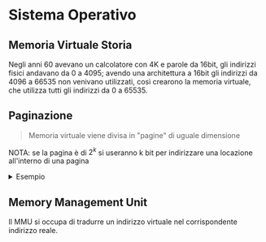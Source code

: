 # Sistema Operativo

## Memoria Virtuale Storia

Negli anni 60 avevano un calcolatore con 4K e parole da 16bit, gli indirizzi fisici andavano da 0 a 4095; avendo una architettura a 16bit gli indirizzi da 4096 a 66535 non venivano utilizzati, così crearono la memoria virtuale, che utilizza tutti gli indirizzi da 0 a 65535.

## Paginazione 

> Memoria virtuale viene divisa in "pagine" di uguale dimensione

NOTA: se la pagina è di $2^k$ si useranno k bit per indirizzare una locazione all'interno di una pagina

<details>
<summary>
Esempio
</summary>

![](vx_images/2967320179387.png)
</details>

## Memory Management Unit

Il MMU si occupa di tradurre un indirizzo virtuale nel corrispondente indirizzo reale.

